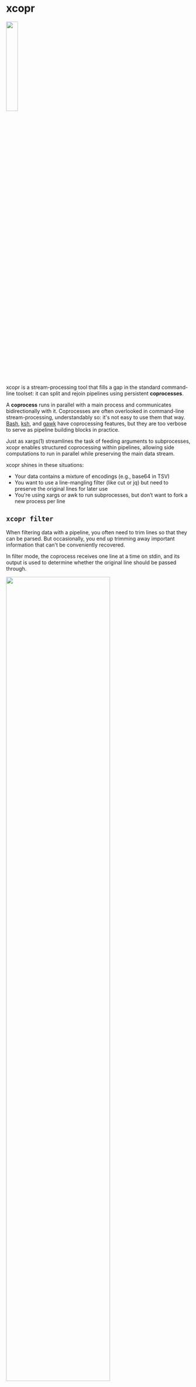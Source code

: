 # xcopr
<img src="./images/xcopr_small.svg" width="25%">

xcopr is a stream-processing tool that fills a gap in the standard command-line
toolset: it can split and rejoin pipelines using persistent **coprocesses**.

A **coprocess** runs in parallel with a main process and communicates bidirectionally
with it. Coprocesses are often overlooked in command-line stream-processing,
understandably so: it's not easy to use them that way.
[Bash](https://www.gnu.org/software/bash/manual/html_node/Coprocesses.html),
[ksh](https://www.ibm.com/docs/en/aix/7.1?topic=shell-coprocess-facility), and
[gawk](https://www.gnu.org/software/gawk/manual/html_node/Two_002dway-I_002fO.html)
have coprocessing features, but they are too verbose to serve as pipeline building
blocks in practice.

Just as xargs(1) streamlines the task of feeding arguments to subprocesses, xcopr
enables structured coprocessing within pipelines, allowing side computations to run
in parallel while preserving the main data stream.

xcopr shines in these situations:
- Your data contains a mixture of encodings (e.g., base64 in TSV)
- You want to use a line-mangling filter (like cut or jq) but need to preserve the
  original lines for later use
- You're using xargs or awk to run subprocesses, but don’t want to fork a new process
  per line

## `xcopr filter`
When filtering data with a pipeline, you often need to trim lines so that they can be
parsed. But occasionally, you end up trimming away important information that can't
be conveniently recovered.

In filter mode, the coprocess receives one line at a time on stdin, and its output is
used to determine whether the original line should be passed through.

<img src="./images/xcopr_filter.svg" width="75%">

### Example
Imagine we have lines of JSON-in-TSV:
```txt
# input.tsv
alice	{"foo":0,"bar":1}
billy	{"foo":1,"bar":1}
charlie	{"bar":0,"foo":1}
```
We want to filter this data to produce a list of users who have `.foo != .bar`. We
could use:
```bash
$ cut -f2 | jq -c 'select(.foo != .bar)' < input.tsv
{"foo":0,"bar":1}
{"bar":0,"foo":1}
```
...but then we'd lose the usernames. With xcopr, we get to keep the original data by
delegating the line-mangling to a coprocess.

#### Solution with `xcopr filter`
(`xcopr f`, for short)
```bash
$ xcopr f -c 'cut -f2 | jq ".foo != .bar"' -e true < input.tsv
alice	{"foo":0,"bar":1}
charlie	{"bar":0,"foo":1}
```
Arguments:
* `-c 'cut -f2 | jq ".foo != .bar"'`: the coprocess; this happens to print `true`
  when `.foo != .bar`.
* `-e true`: output lines whose coprocess output matches the pattern `true`.

<img src="./images/xcopr_filter_annotated.svg">

Here, we're telling xcopr to start the coprocess, pipe each line to it, and look for
the pattern `true` in its output. Matching lines are emitted **in their original,
unmangled form.**

Remember: the coprocess is **spawned only once**. It's a long-running program that
handles all input lines. Contrast this with a traditional shell loop, which would
invoke `jq` separately for every line.

## `xcopr map`
In map mode, the coprocess generates values which can be injected back into the main
process's output.

<img src="./images/xcopr_map.svg" width="75%">

### Example
Suppose you have a file containing lines of JSON with a field called `"url"`. You
want to extract the host component of each record's URL and stick it in a new field
called `"host"`.

```json
{"name":"alice","url":"https://foo.com"}
{"name":"billy","url":"http://1.2.3.4:8000/api"}
```

It's not hard to extract the host from a URL. But how would you do it reliably for
URLs embedded in JSON?

#### Solution with `xcopr map`
For readability, let's use an imaginary program called `url-host` to extract the
hosts. You could implement this tool as a Ruby one-liner like:
```
ruby -r uri -ne 'puts(URI($_.chomp).host || "")'
```
This reads from stdin and processes all lines with a single invocation.

```bash
xcopr m -c 'jq .url | url-host' -- jq '.host = "\1"' < input.json
```
Notes:
* `-c 'jq .url | url-host'` is the coprocess; this outputs the host component
  extracted from each JSON record's `"url"` field.
* `\1`: like in sed(1), this is special placeholder for injecting a value into the
  output. In this case, the value is the output of the coprocess.

<img src="./images/xcopr_map_example.svg" width="75%">

The coprocess `jq .url | url-host` extracts the hosts, which are then inserted
into the output of the main command, `jq '.host = "\1"'`.

## Using `${}`
As an alternative to using `-c`, you may use `${}` to embed your coprocess command in
your main one:

```bash
xcopr m jq '.host = "${jq .url | url-host}"' < input.json
```

<img src="./images/xcopr_map_example_interp.svg" width="75%">

This has the same behavior as the `-c` version; it's just another way to write it.

Note: to pass a literal dollar sign (e.g., to let the shell perform variable
expansion), use `$$`.

## Multiple Coprocesses
Map mode supports **multiple coprocesses**.

Continuing with the URL-parsing example, imagine you want to extract the port from
the URL as well. Again, we'll use an imaginary tool, `url-port`, instead of a
real command.

```bash
xcopr m \
  -c 'jq .url | url-host' \
  -c 'jq .url | url-port' \
  jq '.host = "\1" | .port = \2' \
  < input.json
```
Or, using `${}`:

```bash
xcopr m jq '
    .host = "${jq .url | url-host}"
  | .port =  ${jq .url | url-port}
' < input.json
```

<img src="./images/xcopr_map_multiple.svg">

Notice that this duplicates some work: we're running two copies of `jq .url`.

If your workload has this kind of redundancy, you can eliminate it by feeding one
coprocess into multiple downstream ones:

```bash
xcopr m \
  -c 'jq .url' \
  -c '$1{url-host}' \
  -c '$1{url-host}' \
  jq '.host = "\2" | .port = \3' \
  < input.json
```
Here, the `$n{}` syntax is used to connect one coprocess to another; `n` is the ID of
the upstream coprocess.

Equivalently:
```bash
xcopr m \
  -c 'jq .url' \
  jq '.host = "$1{url-host}" | .port = $1{url-host}' \
  < input.json
```

<img src="./images/xcopr_map_multiple_prelim.svg">
